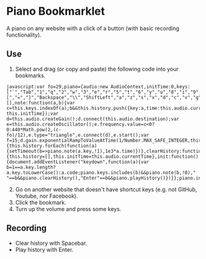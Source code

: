 # Piano Bookmarklet
A piano on any website with a click of a button (with basic recording functionality).
## Use
1. Select and drag (or copy and paste) the following code into your bookmarks.

```
javascript:var fo=29,piano={audio:new AudioContext,initTime:0,keys:["`","Tab","1","q","2","w","3","e","r","5","t","6","y","u","8","i","9","o","0","p","[","=","]","Backspace","\\","ShiftLeft","a","z","s","x","d","c","v","g","b","h","n","m","k",",","l",".",";","/","ShiftRight"],history:[],note:function(a,b){var c=this.keys.indexOf(a);b&&this.history.push({key:a,time:this.audio.currentTime-this.initTime});var d=this.audio.createGain();d.connect(this.audio.destination);var e=this.audio.createOscillator();e.frequency.value=c<0?0:440*Math.pow(2,(c-fo)/12),e.type="triangle",e.connect(d),e.start();var f=15;d.gain.exponentialRampToValueAtTime(1/Number.MAX_SAFE_INTEGER,this.audio.currentTime+f),setTimeout(a=>e.disconnect(),1e3*f),setTimeout(a=>d.disconnect(),1e3*f)},playHistory:function(){this.history.forEach(function(a){setTimeout(b=>piano.note(a.key,!1),1e3*a.time)})},clearHistory:function(){this.history=[],this.initTime=this.audio.currentTime},init:function(){document.addEventListener("keydown",function(a){var b=1==a.key.length?a.key.toLowerCase():a.code;piano.keys.includes(b)&&piano.note(b,!0)," "==b&&piano.clearHistory(),"Enter"==b&&piano.playHistory()})}};piano.init();
```

2. Go on another website that doesn't have shortcut keys (e.g. not GitHub, Youtube, nor Facebook).
3. Click the bookmark.
4. Turn up the volume and press some keys.
## Recording
- Clear history with Spacebar.
- Play history with Enter.
